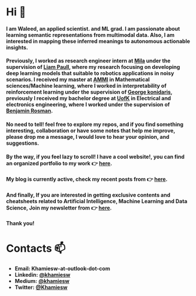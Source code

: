 # Hi  :wave:

#### I am **Waleed**,  an applied scientist. and ML grad. I am passionate about learning semantic representations from multimodal data. Also, I am interested in mapping these inferred meanings to autonomous actionable insights. 

#### Previously, I worked as research engineer intern at [Mila](https://mila.quebec/) under the supervision of [Liam Paull](https://liampaull.ca/), where my research focusing on developing deep learning models that suitable to robotics applications in noisy scenarios. I received my master at [AMMI](https://aimsammi.org/) in Mathematical sciences/Machine learning, where I worked in interpretability of reinforcement learning under the supervision of [George konidaris](http://cs.brown.edu/people/gdk/), previously I received my bachelor degree at [UofK](https://www.uofk.edu/en) in Electrical and electronics engineering, where I worked under the supervision of [Benjamin Rosman](https://www.benjaminrosman.com/).

#### No need to tell! feel free to explore my repos, and if you find something interesting, collaboration or have some notes that help me improve, please drop me a message, I would love to hear your opinion, and suggestions.

#### By the way, if you feel lazy to scroll! I have a cool website!, you can find an organized portfolio to my work 👉 [here](https://waleedkhamies.com/projects/).


#### My blog is currently active, check my recent posts from 👉 [here](https://blog.waleedkhamies.com/).

#### And finally, If you are interested in getting exclusive contents and cheatsheets related to Artificial Intelligence, Machine Learning and Data Science, Join my newsletter from 👉 [here](https://newsletter.waleedkhamies.com/).
<!-- #### **News** :loudspeaker:: **I am open to the job market, feel free to drop me a message if you have something interesting!**
 -->


#### Thank you!



# Contacts :mailbox:

- **Email: Khamiesw-at-outlook-dot-com** 
- **Linkedin:**  [**@khamiesw**](https://www.linkedin.com/in/khamiesw/)
- **Medium:** [**@khamiesw**](https://medium.com/@khamiesw)
- **Twitter:** [**@Khamiesw**](https://twitter.com/khamiesw)

